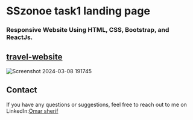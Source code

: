 # SSzonoe task1 landing page 
### Responsive Website Using HTML, CSS, Bootstrap, and ReactJs.

## [travel-website](https://travelderibit.netlify.app)
![Screenshot 2024-03-08 191745](https://github.com/omargado6/travel-website/assets/91194829/bb334fd8-7dad-47f5-a7c0-3ff34a336228)

## Contact

If you have any questions or suggestions, feel free to reach out to me on LinkedIn:[Omar sherif](https://www.linkedin.com/in/your-linkedin-profile/)
